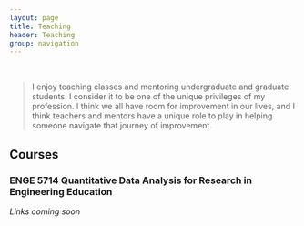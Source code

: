 ```yaml
---
layout: page
title: Teaching
header: Teaching
group: navigation
---
```

<br/>

> I enjoy teaching classes and mentoring undergraduate and graduate students. I 
consider it to be one of the unique privileges of my profession. I think we all have room
for improvement in our lives, and I think teachers and mentors have a unique role
to play in helping someone navigate that journey of improvement. 

## Courses

### ENGE 5714 Quantitative Data Analysis for Research in Engineering Education

_Links coming soon_

<!--- [[Syllabus Spring-2017](http://girke.bioinformatics.ucr.edu/GEN242/mydoc_syllabus.html)]



<br/>

## Manuals



